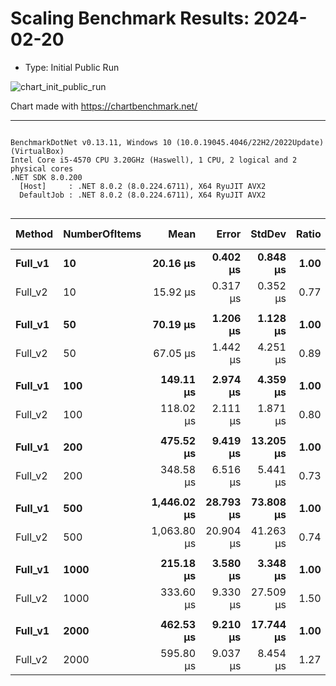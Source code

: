 # Scaling Benchmark Results: 2024-02-20

- Type: Initial Public Run

![chart_init_public_run](https://github.com/ChrisMavrommatis/Binacle.Net/assets/56303004/e011e7e8-889a-401b-97e8-c8471b5c172e)

Chart made with https://chartbenchmark.net/

----


```

BenchmarkDotNet v0.13.11, Windows 10 (10.0.19045.4046/22H2/2022Update) (VirtualBox)
Intel Core i5-4570 CPU 3.20GHz (Haswell), 1 CPU, 2 logical and 2 physical cores
.NET SDK 8.0.200
  [Host]     : .NET 8.0.2 (8.0.224.6711), X64 RyuJIT AVX2
  DefaultJob : .NET 8.0.2 (8.0.224.6711), X64 RyuJIT AVX2


```
| Method  | NumberOfItems | Mean        | Error     | StdDev    | Ratio | RatioSD | Gen0     | Gen1   | Allocated | Alloc Ratio |
|-------- |-------------- |------------:|----------:|----------:|------:|--------:|---------:|-------:|----------:|------------:|
| **Full_v1** | **10**            |    **20.16 μs** |  **0.402 μs** |  **0.848 μs** |  **1.00** |    **0.00** |   **2.1973** |      **-** |   **6.81 KB** |        **1.00** |
| Full_v2 | 10            |    15.92 μs |  0.317 μs |  0.352 μs |  0.77 |    0.04 |   1.6174 |      - |   4.99 KB |        0.73 |
|         |               |             |           |           |       |         |          |        |           |             |
| **Full_v1** | **50**            |    **70.19 μs** |  **1.206 μs** |  **1.128 μs** |  **1.00** |    **0.00** |   **8.1787** |      **-** |  **25.12 KB** |        **1.00** |
| Full_v2 | 50            |    67.05 μs |  1.442 μs |  4.251 μs |  0.89 |    0.04 |   5.1270 |      - |  15.97 KB |        0.64 |
|         |               |             |           |           |       |         |          |        |           |             |
| **Full_v1** | **100**           |   **149.11 μs** |  **2.974 μs** |  **4.359 μs** |  **1.00** |    **0.00** |  **15.3809** |      **-** |  **47.48 KB** |        **1.00** |
| Full_v2 | 100           |   118.02 μs |  2.111 μs |  1.871 μs |  0.80 |    0.03 |   9.5215 |      - |   29.2 KB |        0.61 |
|         |               |             |           |           |       |         |          |        |           |             |
| **Full_v1** | **200**           |   **475.52 μs** |  **9.419 μs** | **13.205 μs** |  **1.00** |    **0.00** |  **53.7109** |      **-** | **165.37 KB** |        **1.00** |
| Full_v2 | 200           |   348.58 μs |  6.516 μs |  5.441 μs |  0.73 |    0.03 |  28.3203 |      - |  87.46 KB |        0.53 |
|         |               |             |           |           |       |         |          |        |           |             |
| **Full_v1** | **500**           | **1,446.02 μs** | **28.793 μs** | **73.808 μs** |  **1.00** |    **0.00** | **144.5313** |      **-** | **443.99 KB** |        **1.00** |
| Full_v2 | 500           | 1,063.80 μs | 20.904 μs | 41.263 μs |  0.74 |    0.05 |  72.2656 |      - | 227.34 KB |        0.51 |
|         |               |             |           |           |       |         |          |        |           |             |
| **Full_v1** | **1000**          |   **215.18 μs** |  **3.580 μs** |  **3.348 μs** |  **1.00** |    **0.00** |  **18.0664** |      **-** |  **55.54 KB** |        **1.00** |
| Full_v2 | 1000          |   333.60 μs |  9.330 μs | 27.509 μs |  1.50 |    0.10 |  25.8789 |      - |  79.45 KB |        1.43 |
|         |               |             |           |           |       |         |          |        |           |             |
| **Full_v1** | **2000**          |   **462.53 μs** |  **9.210 μs** | **17.744 μs** |  **1.00** |    **0.00** |  **35.1563** | **0.9766** | **110.23 KB** |        **1.00** |
| Full_v2 | 2000          |   595.80 μs |  9.037 μs |  8.454 μs |  1.27 |    0.05 |  49.8047 | 1.9531 | 157.98 KB |        1.43 |
